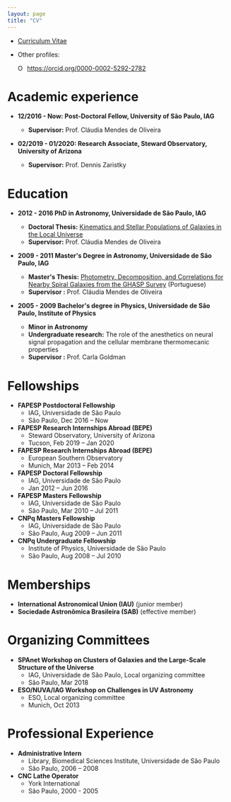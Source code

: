 ```yaml
---
layout: page
title: "CV"
---
```


* [Curriculum Vitae](assets/cebarbosa_cv.pdf)

* Other profiles: <span id="badgeCont198"><script type="text/javascript" src="https://publons.com/mashlets?el=badgeCont198&rid=Y-2738-2019&size=small"></script></span> <div itemscope itemtype="https://schema.org/Person"><a itemprop="sameAs" content="https://orcid.org/0000-0002-5292-2782" href="https://orcid.org/0000-0002-5292-2782" target="orcid.widget" rel="me noopener noreferrer" style="vertical-align:top;"><img src="https://orcid.org/sites/default/files/images/orcid_16x16.png" style="width:1em;margin-right:.5em;" alt="ORCID iD icon">https://orcid.org/0000-0002-5292-2782</a></div>

Academic experience
======

* **12/2016 - Now: Post-Doctoral Fellow, University of São Paulo, IAG**
    * **Supervisor:** Prof. Cláudia Mendes de Oliveira

* **02/2019 - 01/2020: Research Associate, Steward Observatory, University of Arizona**
    * **Supervisor:** Prof. Dennis Zaristky
    
Education
======
* **2012 - 2016 PhD in Astronomy, Universidade de São Paulo, IAG**
    * **Doctoral Thesis:** [Kinematics and Stellar Populations of Galaxies in the Local Universe](https://teses.usp.br/teses/disponiveis/14/14131/tde-22042018-235533/en.php) 
    * **Supervisor:** Prof. Cláudia Mendes de Oliveira

 * **2009 - 2011 Master's Degree in Astronomy, Universidade de São Paulo, IAG**
    * **Master's Thesis:** [Photometry, Decomposition, and Correlations for Nearby Spiral Galaxies from the GHASP Survey](https://teses.usp.br/teses/disponiveis/14/14131/tde-12122011-171343/en.php) (Portuguese)
    * **Supervisor :** Prof. Cláudia Mendes de Oliveira

 * **2005 - 2009 Bachelor's degree in Physics, Universidade de São Paulo, Institute of Physics**
    * **Minor in Astronomy**
    * **Undergraduate research:** The role of the anesthetics on neural signal propagation and the cellular membrane thermomecanic properties
    * **Supervisor :** Prof. Carla Goldman
    
Fellowships
=======
* **FAPESP Postdoctoral Fellowship**
    * IAG, Universidade de São Paulo
    * São Paulo, Dec 2016 – Now
* **FAPESP Research Internships Abroad (BEPE)**
    * Steward Observatory, University of Arizona
    * Tucson, Feb 2019 – Jan 2020
* **FAPESP Research Internships Abroad (BEPE)**
    * European Southern Observatory
    * Munich, Mar 2013 – Feb 2014
* **FAPESP Doctoral Fellowship**
    * IAG, Universidade de São Paulo
    * Jan 2012 – Jun 2016
* **FAPESP Masters Fellowship**
    * IAG, Universidade de São Paulo
    * São Paulo, Mar 2010 – Jul 2011
* **CNPq Masters Fellowship**
    * IAG, Universidade de São Paulo
    * São Paulo, Aug 2009 – Jun 2011
* **CNPq Undergraduate Fellowship**
    * Institute of Physics, Universidade de São Paulo
    * São Paulo, Aug 2008 – Jul 2010

Memberships
========
* **International Astronomical Union (IAU)** (junior member)
* **Sociedade Astronômica Brasileira (SAB)** (effective member)
    
Organizing Committees
==============
* **SPAnet Workshop on Clusters of Galaxies and the Large-Scale Structure of the Universe**
    * IAG, Universidade de São Paulo, Local organizing committee
    * São Paulo, Mar 2018
* **ESO/NUVA/IAG Workshop on Challenges in UV Astronomy**
    * ESO, Local organizing committee
    * Munich, Oct 2013
  
Professional Experience
==============
* **Administrative Intern**
    * Library, Biomedical Sciences Institute, Universidade de São Paulo
    * São Paulo, 2006 – 2008
* **CNC Lathe Operator**
    * York International
    * São Paulo, 2000 - 2005
